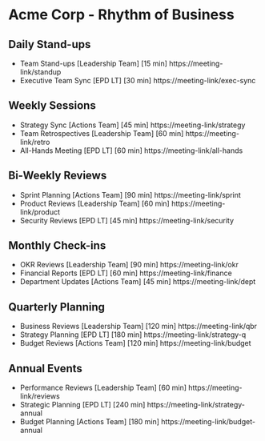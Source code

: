 
# Acme Corp - Rhythm of Business

## Daily Stand-ups
- Team Stand-ups [Leadership Team] [15 min] https://meeting-link/standup
- Executive Team Sync [EPD LT] [30 min] https://meeting-link/exec-sync

## Weekly Sessions
- Strategy Sync [Actions Team] [45 min] https://meeting-link/strategy
- Team Retrospectives [Leadership Team] [60 min] https://meeting-link/retro
- All-Hands Meeting [EPD LT] [60 min] https://meeting-link/all-hands

## Bi-Weekly Reviews
- Sprint Planning [Actions Team] [90 min] https://meeting-link/sprint
- Product Reviews [Leadership Team] [60 min] https://meeting-link/product
- Security Reviews [EPD LT] [45 min] https://meeting-link/security

## Monthly Check-ins
- OKR Reviews [Leadership Team] [90 min] https://meeting-link/okr
- Financial Reports [EPD LT] [60 min] https://meeting-link/finance
- Department Updates [Actions Team] [45 min] https://meeting-link/dept

## Quarterly Planning
- Business Reviews [Leadership Team] [120 min] https://meeting-link/qbr
- Strategy Planning [EPD LT] [180 min] https://meeting-link/strategy-q
- Budget Reviews [Actions Team] [120 min] https://meeting-link/budget

## Annual Events
- Performance Reviews [Leadership Team] [60 min] https://meeting-link/reviews
- Strategic Planning [EPD LT] [240 min] https://meeting-link/strategy-annual
- Budget Planning [Actions Team] [180 min] https://meeting-link/budget-annual
